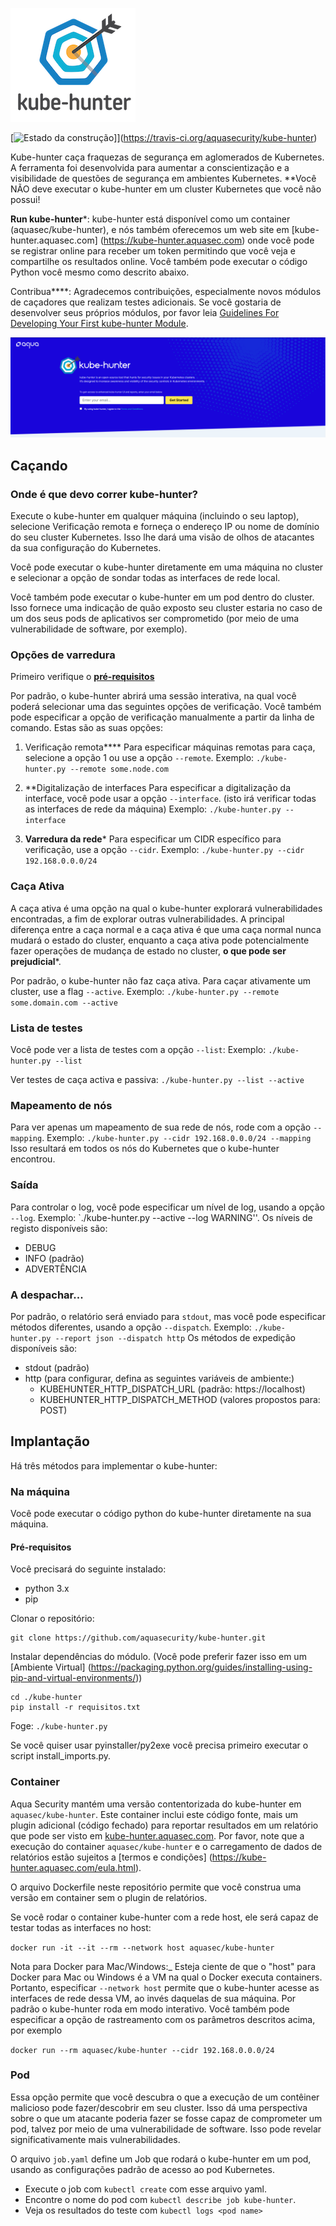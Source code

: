 ![kube-hunter](https://github.com/aquasecurity/kube-hunter/blob/master/kube-hunter.png)

[![Estado da construção](https://travis-ci.org/aquasecurity/kube-hunter.svg?branch=master)]](https://travis-ci.org/aquasecurity/kube-hunter)

Kube-hunter caça fraquezas de segurança em aglomerados de Kubernetes. A ferramenta foi desenvolvida para aumentar a conscientização e a visibilidade de questões de segurança em ambientes Kubernetes. **Você NÃO deve executar o kube-hunter em um cluster Kubernetes que você não possui!

**Run kube-hunter***: kube-hunter está disponível como um container (aquasec/kube-hunter), e nós também oferecemos um web site em [kube-hunter.aquasec.com] (https://kube-hunter.aquasec.com) onde você pode se registrar online para receber um token permitindo que você veja e compartilhe os resultados online. Você também pode executar o código Python você mesmo como descrito abaixo.

Contribua****: Agradecemos contribuições, especialmente novos módulos de caçadores que realizam testes adicionais. Se você gostaria de desenvolver seus próprios módulos, por favor leia [Guidelines For Developing Your First kube-hunter Module](src/README.md).

[![kube-hunter demo video](https://github.com/aquasecurity/kube-hunter/blob/master/kube-hunter-screenshot.png)](https://youtu.be/s2-6rTkH8a8?t=57s)

## Caçando

### Onde é que devo correr kube-hunter?
Execute o kube-hunter em qualquer máquina (incluindo o seu laptop), selecione Verificação remota e forneça o endereço IP ou nome de domínio do seu cluster Kubernetes. Isso lhe dará uma visão de olhos de atacantes da sua configuração do Kubernetes.

Você pode executar o kube-hunter diretamente em uma máquina no cluster e selecionar a opção de sondar todas as interfaces de rede local.

Você também pode executar o kube-hunter em um pod dentro do cluster. Isso fornece uma indicação de quão exposto seu cluster estaria no caso de um dos seus pods de aplicativos ser comprometido (por meio de uma vulnerabilidade de software, por exemplo).

### Opções de varredura

Primeiro verifique o **[pré-requisitos](#prerequisites)**

Por padrão, o kube-hunter abrirá uma sessão interativa, na qual você poderá selecionar uma das seguintes opções de verificação. Você também pode especificar a opção de verificação manualmente a partir da linha de comando. Estas são as suas opções:

1. Verificação remota****
Para especificar máquinas remotas para caça, selecione a opção 1 ou use a opção `--remote`. Exemplo:
`./kube-hunter.py --remote some.node.com`

2. **Digitalização de interfaces
Para especificar a digitalização da interface, você pode usar a opção `--interface`. (isto irá verificar todas as interfaces de rede da máquina) Exemplo:
`./kube-hunter.py --interface`

3. **Varredura da rede***
Para especificar um CIDR específico para verificação, use a opção `--cidr`. Exemplo:
`./kube-hunter.py --cidr 192.168.0.0.0/24`

### Caça Ativa

A caça ativa é uma opção na qual o kube-hunter explorará vulnerabilidades encontradas, a fim de explorar outras vulnerabilidades.
A principal diferença entre a caça normal e a caça ativa é que uma caça normal nunca mudará o estado do cluster, enquanto a caça ativa pode potencialmente fazer operações de mudança de estado no cluster, **o que pode ser prejudicial***.

Por padrão, o kube-hunter não faz caça ativa. Para caçar ativamente um cluster, use a flag `--active`. Exemplo:
`./kube-hunter.py --remote some.domain.com --active`

### Lista de testes
Você pode ver a lista de testes com a opção `--list`: Exemplo:
`./kube-hunter.py --list`

Ver testes de caça activa e passiva:
`./kube-hunter.py --list --active`

### Mapeamento de nós 
Para ver apenas um mapeamento de sua rede de nós, rode com a opção `--mapping`. Exemplo:
`./kube-hunter.py --cidr 192.168.0.0.0/24 --mapping`
Isso resultará em todos os nós do Kubernetes que o kube-hunter encontrou.

### Saída
Para controlar o log, você pode especificar um nível de log, usando a opção `--log`. Exemplo:
`./kube-hunter.py --active --log WARNING''.
Os níveis de registo disponíveis são:

* DEBUG
* INFO (padrão)
* ADVERTÊNCIA

### A despachar...
Por padrão, o relatório será enviado para `stdout`, mas você pode especificar métodos diferentes, usando a opção `--dispatch`. Exemplo:
`./kube-hunter.py --report json --dispatch http`
Os métodos de expedição disponíveis são:

* stdout (padrão)
* http (para configurar, defina as seguintes variáveis de ambiente:) 
    * KUBEHUNTER_HTTP_DISPATCH_URL (padrão: https://localhost)
    * KUBEHUNTER_HTTP_DISPATCH_METHOD (valores propostos para: POST)

## Implantação
Há três métodos para implementar o kube-hunter:

### Na máquina

Você pode executar o código python do kube-hunter diretamente na sua máquina.
#### Pré-requisitos

Você precisará do seguinte instalado:
* python 3.x
* pip

Clonar o repositório:
~~~
git clone https://github.com/aquasecurity/kube-hunter.git
~~~

Instalar dependências do módulo. (Você pode preferir fazer isso em um [Ambiente Virtual] (https://packaging.python.org/guides/installing-using-pip-and-virtual-environments/))
~~~
cd ./kube-hunter
pip install -r requisitos.txt
~~~

Foge:
`./kube-hunter.py`

Se você quiser usar pyinstaller/py2exe você precisa primeiro executar o script install_imports.py.
### Container
Aqua Security mantém uma versão contentorizada do kube-hunter em `aquasec/kube-hunter`. Este container inclui este código fonte, mais um plugin adicional (código fechado) para reportar resultados em um relatório que pode ser visto em [kube-hunter.aquasec.com](https://kube-hunter.aquasec.com). Por favor, note que a execução do container `aquasec/kube-hunter` e o carregamento de dados de relatórios estão sujeitos a [termos e condições] (https://kube-hunter.aquasec.com/eula.html).

O arquivo Dockerfile neste repositório permite que você construa uma versão em container sem o plugin de relatórios.

Se você rodar o container kube-hunter com a rede host, ele será capaz de testar todas as interfaces no host:

`docker run -it --it --rm --network host aquasec/kube-hunter`

Nota para Docker para Mac/Windows:_ Esteja ciente de que o "host" para Docker para Mac ou Windows é a VM na qual o Docker executa containers. Portanto, especificar `--network host` permite que o kube-hunter acesse as interfaces de rede dessa VM, ao invés daquelas de sua máquina.
Por padrão o kube-hunter roda em modo interativo. Você também pode especificar a opção de rastreamento com os parâmetros descritos acima, por exemplo

`docker run --rm aquasec/kube-hunter --cidr 192.168.0.0.0/24`

### Pod
Essa opção permite que você descubra o que a execução de um contêiner malicioso pode fazer/descobrir em seu cluster. Isso dá uma perspectiva sobre o que um atacante poderia fazer se fosse capaz de comprometer um pod, talvez por meio de uma vulnerabilidade de software. Isso pode revelar significativamente mais vulnerabilidades.

O arquivo `job.yaml` define um Job que rodará o kube-hunter em um pod, usando as configurações padrão de acesso ao pod Kubernetes.
* Execute o job com `kubectl create` com esse arquivo yaml.
* Encontre o nome do pod com `kubectl describe job kube-hunter`.
* Veja os resultados do teste com `kubectl logs <pod name>`
